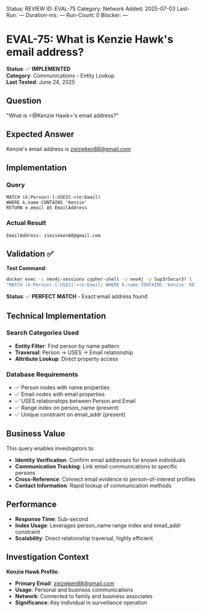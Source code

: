 <!--- META: machine-readable for scripts --->
Status: REVIEW
ID: EVAL-75
Category: Network
Added: 2025-07-03
Last-Run: —
Duration-ms: —
Run-Count: 0
Blocker: —

# EVAL-75: What is Kenzie Hawk's email address?

**Status**: ✅ **IMPLEMENTED**  
**Category**: Communications - Entity Lookup  
**Last Tested**: June 24, 2025

## Question
"What is <@Kenzie Hawk>'s email address?"

## Expected Answer
Kenzie's email address is ziezieken88@gmail.com

## Implementation

### Query
```cypher
MATCH (k:Person)-[:USES]->(e:Email)
WHERE k.name CONTAINS 'Kenzie'
RETURN e.email AS EmailAddress
```

### Actual Result
```
EmailAddress: ziezieken88@gmail.com
```

## Validation ✅

**Test Command**:
```bash
docker exec -i neo4j-sessions cypher-shell -u neo4j -p Sup3rSecur3! \
"MATCH (k:Person)-[:USES]->(e:Email) WHERE k.name CONTAINS 'Kenzie' RETURN e.email AS EmailAddress"
```

**Status**: ✅ **PERFECT MATCH** - Exact email address found

## Technical Implementation

### Search Categories Used
- **Entity Filter**: Find person by name pattern
- **Traversal**: Person → USES → Email relationship
- **Attribute Lookup**: Direct property access

### Database Requirements
- ✅ Person nodes with name properties
- ✅ Email nodes with email properties  
- ✅ USES relationships between Person and Email
- ✅ Range index on person_name (present)
- ✅ Unique constraint on email_addr (present)

## Business Value

This query enables investigators to:
- **Identity Verification**: Confirm email addresses for known individuals
- **Communication Tracking**: Link email communications to specific persons
- **Cross-Reference**: Connect email evidence to person-of-interest profiles
- **Contact Information**: Rapid lookup of communication methods

## Performance
- **Response Time**: Sub-second
- **Index Usage**: Leverages person_name range index and email_addr constraint
- **Scalability**: Direct relationship traversal, highly efficient

## Investigation Context

**Kenzie Hawk Profile**:
- **Primary Email**: ziezieken88@gmail.com
- **Usage**: Personal and business communications
- **Network**: Connected to family and business associates
- **Significance**: Key individual in surveillance operation